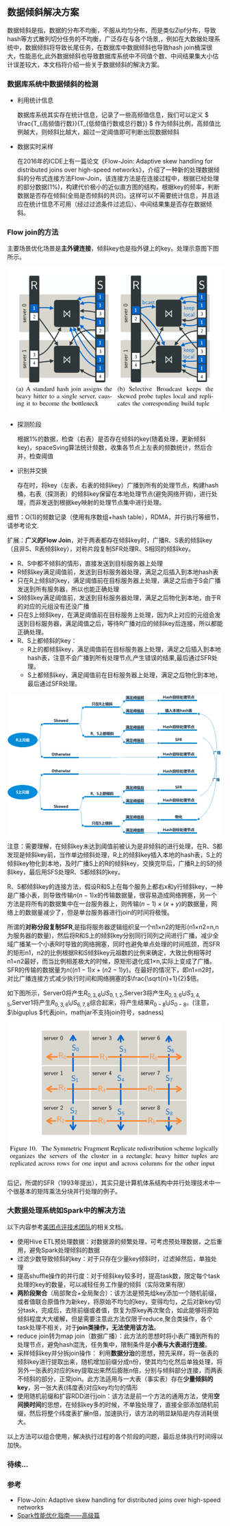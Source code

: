
## 数据倾斜解决方案

数据倾斜是指，数据的分布不均衡，不服从均匀分布，而是类似Zipf分布，导致hash等方式散列切分任务的不均衡，广泛存在与各个场景,，例如在大数据处理系统中，数据倾斜将导致长尾任务，在数据库中数据倾斜也导致hash join桶深很大，性能恶化,此外数据倾斜也导致数据库系统中不同值个数、中间结果集大小估计误差较大，本文档将介绍一些关于数据倾斜的解决方案。


### 数据库系统中数据倾斜的检测

- 利用统计信息

  数据库系统其实存在统计信息，记录了一些高频值信息，我们可以定义 $ \frac{T_{高频值行数}}{T_{低频值行数或总行数}} $ 作为倾斜比例，高频值比例越大，则倾斜比越大，超过一定阈值即可判断出现数据倾斜

- 数据实时采样

  在2016年的ICDE上有一篇论文《Flow-Join: Adaptive skew handling for distributed joins over high-speed networks》，介绍了一种新的处理数据倾斜的分布式连接方法Flow-Join，该连接方法是在连接过程中，根据已经处理的部分数据(1%)，构建代价极小的近似直方图的结构，根据key的频率，判断数据是否存在倾斜(全局是否倾斜的共识)。这样可以不需要统计信息，并且适应在统计信息不可用（经过过滤条件过滤后）、中间结果集是否存在数据倾斜。



### Flow join的方法

主要场景优化场景是**主外键连接**，倾斜key也是指外键上的key。处理示意图下图所示。

![Flow join](https://raw.githubusercontent.com/tianjiqx/picture/master/flow-join1.png)

  
- 探测阶段

  根据1%的数据，检查（右表）是否存在倾斜的key(随着处理，更新倾斜key)，spaceSving算法统计频数，收集各节点上左表的频数统计，然后合并，检查阈值

- 识别并交换

  存在时，将key（左表，右表的倾斜key）广播到所有的处理节点，构建hash桶，右表（探测表）的倾斜key保留在本地处理节点(避免网络开销)，进行处理，而非发送到根据key映射的处理节点集中进行处理。


细节：O(1)的频数记录（使用有序数组+hash table），RDMA，并行执行等细节，请参考论文.

扩展：**广义的Flow Join**，对于两表都存在倾斜key时，广播R、S表的倾斜key（且非S、R表倾斜key），对称片段复制SFR处理R、S相同的倾斜key。
- R、S中都不倾斜的情形，直接发送到目标服务器上处理
- R倾斜key满足阈值前，发送到目标服务器处理，满足之后插入到本地hash表
- 只在R上倾斜的key，满足阈值前在目标服务器上处理，满足之后由于S会广播发送到所有服务器，所以也能正确处理
- S倾斜key满足阈值前，发送到目标服务器处理，满足之后物化到本地，由于R的对应的元组没有还没广播
- 只在S上倾斜key，在满足阈值前在目标服务上处理，因为R上对应的元组会发送到目标服务器，满足阈值之后，等待R广播对应的倾斜key后连接，所以都能正确处理。
- R、S上都倾斜的key：
  - R上的都倾斜key，满足阈值前在目标服务器上处理，满足之后插入到本地hash表，注意不会广播到所有处理节点,产生错误的结果,最后通过SFR处理。
  - S上都倾斜key，满足阈值前在目标服务器上处理，满足之后物化到本地，最后通过SFR处理。

  
![Flow join](https://raw.githubusercontent.com/tianjiqx/picture/master/flow-join2.png)

注意：需要理解，在倾斜key未达到阈值前被认为是非倾斜的进行处理，在R、S都发现是倾斜key前，当作单边倾斜处理，R上的倾斜key插入本地的hash表，S上的倾斜key物化到本地，及时广播S上的R的倾斜key，交换完毕后，广播R上的S的倾斜key，最后用SFS处理R、S都倾斜的key。


R、S都倾斜key的连接方法，假设R和S上在每个服务上都右x和y行倾斜key，一种是广播小表，则导致传输$n(n-1)x$的传输数据量，很容易造成网络拥塞，另一个方法是将所有的数据集中在一台服务器上，则传输$(n-1)×(x+y)$的数据量，网络上的数据量减少了，但是单台服务器进行join的时间将极慢。

所谓的**对称分段复制SFR**,是指将服务器逻辑组织呈一个n1×n2的矩形(n1×n2=n,n为服务器的数量)，然后将R和S上的倾斜key分别同行同列之间进行广播，减少全域广播某一个小表R时导致的网络拥塞，同时也避免单点处理的时间瓶颈，而SFR的矩形n1，n2的比例根据R和S倾斜key元祖数的比例来确定，大致比例相等时n1=n2最好，而当比例相差极大的时候，原矩形退化成1×n,实际上变成了广播。SFR的传输的数据量为$n((n1-1)x+(n2-1)y)$。在最好的情况下，即n1=n2时，对比广播连接方式减少执行时间和网络拥塞的$\frac{\sqrt{n}+1}{2}$倍。


如下图所示，Server0将产生$R_{0,3,6} \biguplus S_{0,1,2}$,Server3将产生$R_{0,3,6}\biguplus  S_{3,4,5}$,Server1将产生$R_{0,3,6}\biguplus  S_{6,7,8}$综合起来，将产生结果$R_{0-8}\biguplus  S_{0-8}$。(注意，$\biguplus $代表join，mathjar不支持join符号，sadness)

![Flow join](https://raw.githubusercontent.com/tianjiqx/picture/master/flow-join3.png)


后记，所谓的SFR（1993年提出），其实只是计算机体系结构中并行处理技术中一个很基本的矩阵乘法分块并行处理的例子。

### 大数据处理系统如Spark中的解决方法


以下内容参考[美团点评技术团队](https://tech.meituan.com/)的相关文档。

- 使用Hive ETL预处理数据：对数据源的频繁处理，可考虑预处理数据，之后重用，避免Spark处理倾斜的数据
- 过滤少数导致倾斜的key：对于只存在少量key倾斜时，过滤掉然后，单独处理
- 提高shuffle操作的并行度：对于倾斜key较多时，提高task数，限定每个task处理的key的数量，可以减轻任务工作量的倾斜（实际效果有限）
- **两阶段聚合**（局部聚合+全局聚合）：该方法是预先给key添加一个随机前缀，或者值联合原值作为新key，将原始不均匀的key，变得均匀，之后对新key切分task，完成后，去除前缀或者值，恢复为原key再次聚合，如此能够将原始倾斜程度大大缓解，但是需要注意此方法仅限于reduce,聚合类操作，各个task处理不相关，对于**join类操作，无法使用该方法**。
- reduce join转为map join（数据广播）：此方法的思想时将小表广播到所有的处理节点，避免hash混洗，任务集中，限制条件是**小表与大表进行连接**。
- 采样倾斜key并分拆join操作： 利用**数据分治**的思想，预先采样，将一张表的倾斜key进行提取出来，随机增加前缀分成n份，使其均匀化然后单独处理，将另外一张表的对应的key提取出来然后膨胀n倍，分别与倾斜部分连接，而两表不倾斜的部分，正常join。此方法适用与一大表（事实表）存在**少量倾斜的key**，另一张大表(纬度表)对应key均匀的情形
- 使用随机前缀和扩容RDD进行join：该方法是前一个方法的通用方法，使用**空间换时间**的思想，在倾斜key多的时候，不单独处理了，直接全部添加随机前缀，然后将整个纬度表扩展n倍，加速执行，该方法的明显缺陷是内存消耗很大。

以上方法可以组合使用，解决执行过程的各个阶段的问题，最后总体执行时间得以加快。



### 待续...


### 参考


- Flow-Join: Adaptive skew handling for distributed joins over high-speed networks
- [Spark性能优化指南——高级篇](https://tech.meituan.com/spark_tuning_pro.html) 



